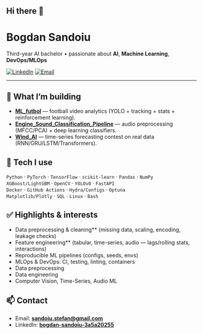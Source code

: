 ## Hi there 👋

# Bogdan Sandoiu

Third-year AI bachelor • passionate about **AI**, **Machine Learning**, **DevOps/MLOps**

[![LinkedIn](https://img.shields.io/badge/LinkedIn-Bogdan%20Sandoiu-blue)](https://www.linkedin.com/in/bogdan-sandoiu-3a5a20255/)
[![Email](https://img.shields.io/badge/Email-sandoiu.stefan%40gmail.com-informational)](mailto:sandoiu.stefan@gmail.com)

---

## 🚀 What I’m building
- **[ML_futbol](https://github.com/Bogdan121849/ML_futbol)** — football video analytics (YOLO + tracking + stats + reinforcement learning).
- **[Engine_Sound_Classification_Pipeline](https://github.com/Bogdan121849/Engine_Sound_Classification_Pipeline)** — audio preprocessing (MFCC/PCA) + deep learning classifiers.
- **[Wind_AI](https://github.com/Bogdan121849/Wind_AI)** — time-series forecasting contest on real data (RNN/GRU/LSTM/Transformers).

## 🧰 Tech I use
`Python` · `PyTorch` · `TensorFlow` · `scikit-learn` · `Pandas` · `NumPy`  
`XGBoost/LightGBM` · `OpenCV` · `YOLOv8` · `FastAPI`  
`Docker` · `GitHub Actions` · `Hydra/Configs` · `Optuna`  
`Matplotlib/Plotly` · `SQL` · `Linux` · `Bash`

## ✅ Highlights & interests
- Data preprocessing & cleaning** (missing data, scaling, encoding, leakage checks)
- Feature engineering** (tabular, time-series, audio — lags/rolling stats, interactions)
- Reproducible ML pipelines (configs, seeds, envs)
- MLOps & DevOps: CI, testing, linting, containers
- Data preprocessing
- Data engineering 
- Computer Vision, Time-Series, Audio ML

## 📫 Contact
- Email: **sandoiu.stefan@gmail.com**
- LinkedIn: **[bogdan-sandoiu-3a5a20255](https://www.linkedin.com/in/bogdan-sandoiu-3a5a20255/)**

<!-- Optional: add a small GIF/screenshot of a project in /assets and embed it here -->
